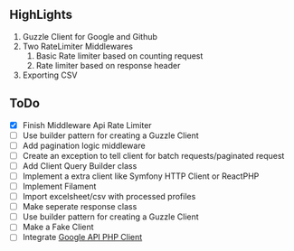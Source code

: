 ## HighLights
1. Guzzle Client for Google and Github
2. Two RateLimiter Middlewares
   1. Basic Rate limiter based on counting request
   2. Rate limiter based on response header
3. Exporting CSV

## ToDo
- [x] Finish Middleware Api Rate Limiter
- [ ] Use builder pattern for creating a Guzzle Client
- [ ] Add pagination logic middleware 
- [ ] Create an exception to tell client for batch requests/paginated request
- [ ] Add Client Query Builder class
- [ ] Implement a extra client like Symfony HTTP Client or ReactPHP
- [ ] Implement Filament 
- [ ] Import excelsheet/csv with processed profiles
- [ ] Make seperate response class
- [ ] Use builder pattern for creating a Guzzle Client
- [ ] Make a Fake Client
- [ ] Integrate [Google API PHP Client](https://github.com/googleapis/google-api-php-client-services/tree/main/src)
